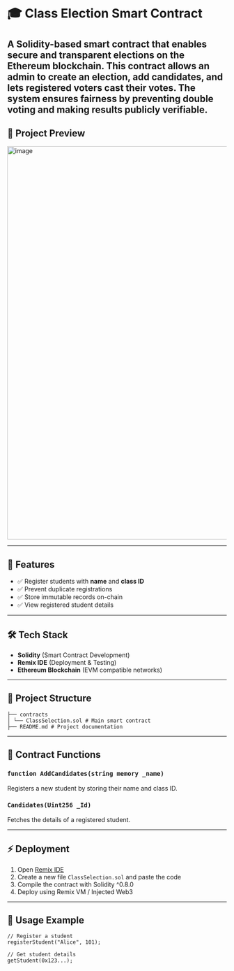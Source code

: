 # 🎓 Class Election Smart Contract

A Solidity-based smart contract that enables secure and transparent elections on the Ethereum blockchain.
This contract allows an admin to create an election, add candidates, and lets registered voters cast their votes. The system ensures fairness by preventing double voting and making results publicly verifiable.
---

## 📸 Project Preview
<img width="1440" height="900" alt="image" src="https://github.com/user-attachments/assets/2b8bcdef-36e2-4a42-b8a6-9cfc7a9d1190" />


---

## 🚀 Features
- ✅ Register students with **name** and **class ID**  
- ✅ Prevent duplicate registrations  
- ✅ Store immutable records on-chain  
- ✅ View registered student details  

---

## 🛠️ Tech Stack
- **Solidity** (Smart Contract Development)  
- **Remix IDE** (Deployment & Testing)  
- **Ethereum Blockchain** (EVM compatible networks)  

---

## 📂 Project Structure
```
├── contracts
│ └── ClassSelection.sol # Main smart contract
├── README.md # Project documentation
```


---

## 📜 Contract Functions

### `function AddCandidates(string memory _name)`
Registers a new student by storing their name and class ID.  

### `Candidates(Uint256 _Id)`
Fetches the details of a registered student.  

---

## ⚡ Deployment
1. Open [Remix IDE](https://remix.ethereum.org/)  
2. Create a new file `ClassSelection.sol` and paste the code  
3. Compile the contract with Solidity ^0.8.0  
4. Deploy using Remix VM / Injected Web3  

---

## 🔑 Usage Example
```solidity
// Register a student
registerStudent("Alice", 101);

// Get student details
getStudent(0x123...);
